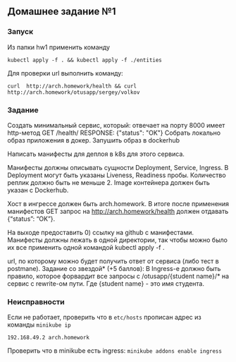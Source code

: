 ## Домашнее задание №1

### Запуск
Из папки hw1 применить команду

`kubectl apply -f . && kubectl apply -f ./entities`

Для проверки url выполнить команду:

`curl  http://arch.homework/health && curl http://arch.homework/otusapp/sergey/volkov`

### Задание 
Создать минимальный сервис, который:
отвечает на порту 8000
имеет http-метод GET /health/ RESPONSE: {"status": "OK"}
Cобрать локально образ приложения в докер.
Запушить образ в dockerhub

Написать манифесты для деплоя в k8s для этого сервиса.

Манифесты должны описывать сущности Deployment, Service, Ingress.
В Deployment могут быть указаны Liveness, Readiness пробы.
Количество реплик должно быть не меньше 2. Image контейнера должен быть указан с Dockerhub.

Хост в ингрессе должен быть arch.homework. В итоге после применения манифестов GET запрос на http://arch.homework/health должен отдавать {“status”: “OK”}.

На выходе предоставить
0) ссылку на github c манифестами. Манифесты должны лежать в одной директории, так чтобы можно было их все применить одной командой kubectl apply -f .

url, по которому можно будет получить ответ от сервиса (либо тест в postmanе).
Задание со звездой* (+5 баллов):
В Ingress-е должно быть правило, которое форвардит все запросы с /otusapp/{student name}/* на сервис с rewrite-ом пути. Где {student name} - это имя студента.

### Неисправности
Если не работает, проверить что в `etc/hosts` прописан адрес из команды `minikube ip`

`192.168.49.2 arch.homework`

Проверить что в minikube есть ingress:
`minikube addons enable ingress`
